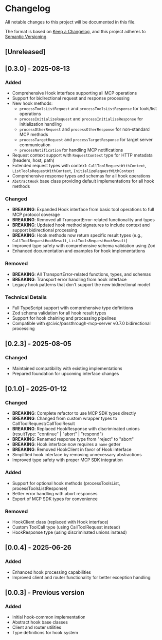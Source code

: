 # Changelog

All notable changes to this project will be documented in this file.

The format is based on [Keep a Changelog](https://keepachangelog.com/en/1.0.0/),
and this project adheres to [Semantic Versioning](https://semver.org/spec/v2.0.0.html).

## [Unreleased]

## [0.3.0] - 2025-08-13

### Added

- Comprehensive Hook interface supporting all MCP operations
- Support for bidirectional request and response processing
- New hook methods:
  - `processToolsListRequest` and `processToolsListResponse` for tools/list operations
  - `processInitializeRequest` and `processInitializeResponse` for initialization handling
  - `processOtherRequest` and `processOtherResponse` for non-standard MCP methods
  - `processTargetRequest` and `processTargetResponse` for target server communication
  - `processNotification` for handling MCP notifications
- Request context support with `RequestContext` type for HTTP metadata (headers, host, path)
- Extended request types with context: `CallToolRequestWithContext`, `ListToolsRequestWithContext`, `InitializeRequestWithContext`
- Comprehensive response types and schemas for all hook operations
- `AbstractHook` base class providing default implementations for all hook methods

### Changed

- **BREAKING**: Expanded Hook interface from basic tool operations to full MCP protocol coverage
- **BREAKING**: Removed all TransportError-related functionality and types
- **BREAKING**: Updated hook method signatures to include context and support bidirectional processing
- **BREAKING**: Hook methods now return specific result types (e.g., `CallToolRequestHookResult`, `ListToolsRequestHookResult`)
- Improved type safety with comprehensive schema validation using Zod
- Enhanced documentation and examples for hook implementations

### Removed

- **BREAKING**: All TransportError-related functions, types, and schemas
- **BREAKING**: Transport error handling from hook interface
- Legacy hook patterns that don't support the new bidirectional model

### Technical Details

- Full TypeScript support with comprehensive type definitions
- Zod schema validation for all hook result types
- Support for hook chaining and processing pipelines
- Compatible with @civic/passthrough-mcp-server v0.7.0 bidirectional processing

## [0.2.3] - 2025-08-05

### Changed
- Maintained compatibility with existing implementations
- Prepared foundation for upcoming interface changes

## [0.1.0] - 2025-01-12

### Changed
- **BREAKING**: Complete refactor to use MCP SDK types directly
- **BREAKING**: Changed from custom wrapper types to CallToolRequest/CallToolResult
- **BREAKING**: Replaced HookResponse with discriminated unions (resultType: "continue" | "abort" | "respond")
- **BREAKING**: Renamed response type from "reject" to "abort"
- **BREAKING**: Hook interface now requires a `name` getter
- **BREAKING**: Removed HookClient in favor of Hook interface
- Simplified hook interface by removing unnecessary abstractions
- Improved type safety with proper MCP SDK integration

### Added
- Support for optional hook methods (processToolsList, processToolsListResponse)
- Better error handling with abort responses
- Export of MCP SDK types for convenience

### Removed
- HookClient class (replaced with Hook interface)
- Custom ToolCall type (using CallToolRequest instead)
- HookResponse type (using discriminated unions instead)

## [0.0.4] - 2025-06-26

### Added
- Enhanced hook processing capabilities
- Improved client and router functionality for better exception handling

## [0.0.3] - Previous version

### Added
- Initial hook-common implementation
- Abstract hook base classes
- Client and router utilities
- Type definitions for hook system